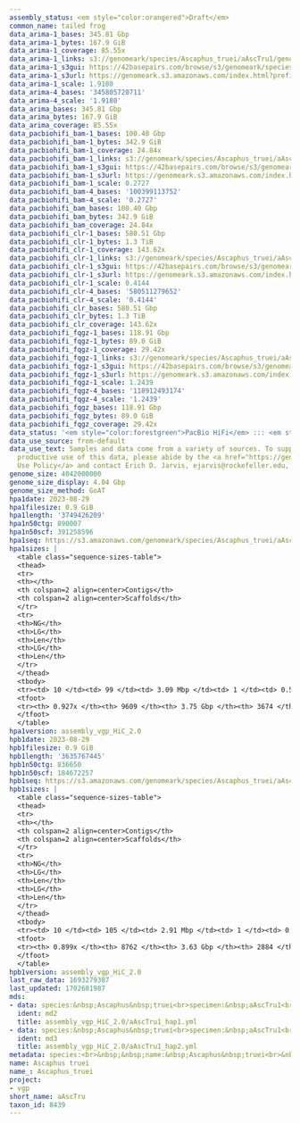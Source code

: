 ```yaml
---
assembly_status: <em style="color:orangered">Draft</em>
common_name: tailed frog
data_arima-1_bases: 345.81 Gbp
data_arima-1_bytes: 167.9 GiB
data_arima-1_coverage: 85.55x
data_arima-1_links: s3://genomeark/species/Ascaphus_truei/aAscTru1/genomic_data/arima/<br>
data_arima-1_s3gui: https://42basepairs.com/browse/s3/genomeark/species/Ascaphus_truei/aAscTru1/genomic_data/arima/
data_arima-1_s3url: https://genomeark.s3.amazonaws.com/index.html?prefix=species/Ascaphus_truei/aAscTru1/genomic_data/arima/
data_arima-1_scale: 1.9180
data_arima-4_bases: '345805720711'
data_arima-4_scale: '1.9180'
data_arima_bases: 345.81 Gbp
data_arima_bytes: 167.9 GiB
data_arima_coverage: 85.55x
data_pacbiohifi_bam-1_bases: 100.40 Gbp
data_pacbiohifi_bam-1_bytes: 342.9 GiB
data_pacbiohifi_bam-1_coverage: 24.84x
data_pacbiohifi_bam-1_links: s3://genomeark/species/Ascaphus_truei/aAscTru1/genomic_data/pacbio_hifi/<br>
data_pacbiohifi_bam-1_s3gui: https://42basepairs.com/browse/s3/genomeark/species/Ascaphus_truei/aAscTru1/genomic_data/pacbio_hifi/
data_pacbiohifi_bam-1_s3url: https://genomeark.s3.amazonaws.com/index.html?prefix=species/Ascaphus_truei/aAscTru1/genomic_data/pacbio_hifi/
data_pacbiohifi_bam-1_scale: 0.2727
data_pacbiohifi_bam-4_bases: '100399113752'
data_pacbiohifi_bam-4_scale: '0.2727'
data_pacbiohifi_bam_bases: 100.40 Gbp
data_pacbiohifi_bam_bytes: 342.9 GiB
data_pacbiohifi_bam_coverage: 24.84x
data_pacbiohifi_clr-1_bases: 580.51 Gbp
data_pacbiohifi_clr-1_bytes: 1.3 TiB
data_pacbiohifi_clr-1_coverage: 143.62x
data_pacbiohifi_clr-1_links: s3://genomeark/species/Ascaphus_truei/aAscTru1/genomic_data/pacbio_hifi/<br>
data_pacbiohifi_clr-1_s3gui: https://42basepairs.com/browse/s3/genomeark/species/Ascaphus_truei/aAscTru1/genomic_data/pacbio_hifi/
data_pacbiohifi_clr-1_s3url: https://genomeark.s3.amazonaws.com/index.html?prefix=species/Ascaphus_truei/aAscTru1/genomic_data/pacbio_hifi/
data_pacbiohifi_clr-1_scale: 0.4144
data_pacbiohifi_clr-4_bases: '580511279652'
data_pacbiohifi_clr-4_scale: '0.4144'
data_pacbiohifi_clr_bases: 580.51 Gbp
data_pacbiohifi_clr_bytes: 1.3 TiB
data_pacbiohifi_clr_coverage: 143.62x
data_pacbiohifi_fqgz-1_bases: 118.91 Gbp
data_pacbiohifi_fqgz-1_bytes: 89.0 GiB
data_pacbiohifi_fqgz-1_coverage: 29.42x
data_pacbiohifi_fqgz-1_links: s3://genomeark/species/Ascaphus_truei/aAscTru1/genomic_data/pacbio_hifi/<br>
data_pacbiohifi_fqgz-1_s3gui: https://42basepairs.com/browse/s3/genomeark/species/Ascaphus_truei/aAscTru1/genomic_data/pacbio_hifi/
data_pacbiohifi_fqgz-1_s3url: https://genomeark.s3.amazonaws.com/index.html?prefix=species/Ascaphus_truei/aAscTru1/genomic_data/pacbio_hifi/
data_pacbiohifi_fqgz-1_scale: 1.2439
data_pacbiohifi_fqgz-4_bases: '118912493174'
data_pacbiohifi_fqgz-4_scale: '1.2439'
data_pacbiohifi_fqgz_bases: 118.91 Gbp
data_pacbiohifi_fqgz_bytes: 89.0 GiB
data_pacbiohifi_fqgz_coverage: 29.42x
data_status: '<em style="color:forestgreen">PacBio HiFi</em> ::: <em style="color:forestgreen">Arima</em>'
data_use_source: from-default
data_use_text: Samples and data come from a variety of sources. To support fair and
  productive use of this data, please abide by the <a href="https://genome10k.soe.ucsc.edu/data-use-policies/">Data
  Use Policy</a> and contact Erich D. Jarvis, ejarvis@rockefeller.edu, with any questions.
genome_size: 4042000000
genome_size_display: 4.04 Gbp
genome_size_method: GoAT
hpa1date: 2023-08-29
hpa1filesize: 0.9 GiB
hpa1length: '3749426209'
hpa1n50ctg: 890007
hpa1n50scf: 391258596
hpa1seq: https://s3.amazonaws.com/genomeark/species/Ascaphus_truei/aAscTru1/assembly_vgp_HiC_2.0/aAscTru1.HiC.hap1.20230829.fasta.gz
hpa1sizes: |
  <table class="sequence-sizes-table">
  <thead>
  <tr>
  <th></th>
  <th colspan=2 align=center>Contigs</th>
  <th colspan=2 align=center>Scaffolds</th>
  </tr>
  <tr>
  <th>NG</th>
  <th>LG</th>
  <th>Len</th>
  <th>LG</th>
  <th>Len</th>
  </tr>
  </thead>
  <tbody>
  <tr><td> 10 </td><td> 99 </td><td> 3.09 Mbp </td><td> 1 </td><td> 0.50 Gbp </td></tr><tr><td> 20 </td><td> 254 </td><td> 2.19 Mbp </td><td> 2 </td><td> 491.63 Mbp </td></tr><tr><td> 30 </td><td> 470 </td><td> 1.60 Mbp </td><td> 3 </td><td> 478.05 Mbp </td></tr><tr><td> 40 </td><td> 765 </td><td> 1.18 Mbp </td><td> 4 </td><td> 437.14 Mbp </td></tr><tr style="background-color:#cccccc;"><td> 50 </td><td> 1158 </td><td style="background-color:#ff8888;"> 0.89 Mbp </td><td> 5 </td><td style="background-color:#88ff88;"> 391.26 Mbp </td></tr><tr><td> 60 </td><td> 1695 </td><td> 0.64 Mbp </td><td> 7 </td><td> 116.34 Mbp </td></tr><tr><td> 70 </td><td> 2463 </td><td> 425.20 Kbp </td><td> 12 </td><td> 48.77 Mbp </td></tr><tr><td> 80 </td><td> 3737 </td><td> 234.75 Kbp </td><td> 62 </td><td> 1.81 Mbp </td></tr><tr><td> 90 </td><td> 6766 </td><td> 68.42 Kbp </td><td> 1223 </td><td> 103.75 Kbp </td></tr><tr><td> 100 </td><td> 0 </td><td>  </td><td> 0 </td><td>  </td></tr></tbody>
  <tfoot>
  <tr><th> 0.927x </th><th> 9609 </th><th> 3.75 Gbp </th><th> 3674 </th><th> 3.75 Gbp </th></tr>
  </tfoot>
  </table>
hpa1version: assembly_vgp_HiC_2.0
hpb1date: 2023-08-29
hpb1filesize: 0.9 GiB
hpb1length: '3635767445'
hpb1n50ctg: 836650
hpb1n50scf: 184672257
hpb1seq: https://s3.amazonaws.com/genomeark/species/Ascaphus_truei/aAscTru1/assembly_vgp_HiC_2.0/aAscTru1.HiC.hap2.20230829.fasta.gz
hpb1sizes: |
  <table class="sequence-sizes-table">
  <thead>
  <tr>
  <th></th>
  <th colspan=2 align=center>Contigs</th>
  <th colspan=2 align=center>Scaffolds</th>
  </tr>
  <tr>
  <th>NG</th>
  <th>LG</th>
  <th>Len</th>
  <th>LG</th>
  <th>Len</th>
  </tr>
  </thead>
  <tbody>
  <tr><td> 10 </td><td> 105 </td><td> 2.91 Mbp </td><td> 1 </td><td> 0.92 Gbp </td></tr><tr><td> 20 </td><td> 276 </td><td> 2.01 Mbp </td><td> 1 </td><td> 0.92 Gbp </td></tr><tr><td> 30 </td><td> 509 </td><td> 1.50 Mbp </td><td> 2 </td><td> 0.60 Gbp </td></tr><tr><td> 40 </td><td> 817 </td><td> 1.13 Mbp </td><td> 3 </td><td> 330.89 Mbp </td></tr><tr style="background-color:#cccccc;"><td> 50 </td><td> 1234 </td><td style="background-color:#ff8888;"> 0.84 Mbp </td><td> 4 </td><td style="background-color:#88ff88;"> 184.67 Mbp </td></tr><tr><td> 60 </td><td> 1810 </td><td> 0.58 Mbp </td><td> 9 </td><td> 59.52 Mbp </td></tr><tr><td> 70 </td><td> 2668 </td><td> 373.13 Kbp </td><td> 17 </td><td> 42.34 Mbp </td></tr><tr><td> 80 </td><td> 4164 </td><td> 190.81 Kbp </td><td> 99 </td><td> 1.18 Mbp </td></tr><tr><td> 90 </td><td> 0 </td><td>  </td><td> 0 </td><td>  </td></tr><tr><td> 100 </td><td> 0 </td><td>  </td><td> 0 </td><td>  </td></tr></tbody>
  <tfoot>
  <tr><th> 0.899x </th><th> 8762 </th><th> 3.63 Gbp </th><th> 2884 </th><th> 3.64 Gbp </th></tr>
  </tfoot>
  </table>
hpb1version: assembly_vgp_HiC_2.0
last_raw_data: 1693279387
last_updated: 1702681987
mds:
- data: species:&nbsp;Ascaphus&nbsp;truei<br>specimen:&nbsp;aAscTru1<br>projects:&nbsp;<br>&nbsp;&nbsp;-&nbsp;vgp<br>assembled_by_group:&nbsp;Rockefeller<br>data_location:&nbsp;S3<br>release_to:&nbsp;S3<br>haplotype_to_curate:&nbsp;hap1<br>hap1:&nbsp;s3://genomeark/species/Ascaphus_truei/aAscTru1/assembly_vgp_HiC_2.0/aAscTru1.HiC.hap1.20230829.fasta.gz<br>hap2:&nbsp;s3://genomeark/species/Ascaphus_truei/aAscTru1/assembly_vgp_HiC_2.0/aAscTru1.HiC.hap2.20230829.fasta.gz<br>pretext_hap1:&nbsp;s3://genomeark/species/Ascaphus_truei/aAscTru1/assembly_vgp_HiC_2.0/evaluation/hap1/pretext/aAscTru1_hap1_s2.pretext<br>pretext_hap2:&nbsp;s3://genomeark/species/Ascaphus_truei/aAscTru1/assembly_vgp_HiC_2.0/evaluation/hap2/pretext/aAscTru1_hap2_s2.pretext<br>kmer_spectra_img:&nbsp;s3://genomeark/species/Ascaphus_truei/aAscTru1/assembly_vgp_HiC_2.0/evaluation/merqury/aAscTru1_png/<br>pacbio_read_dir:&nbsp;s3://genomeark/species/Ascaphus_truei/aAscTru1/genomic_data/pacbio_hifi/<br>pacbio_read_type:&nbsp;hifi<br>hic_read_dir:&nbsp;s3://genomeark/species/Ascaphus_truei/aAscTru1/genomic_data/arima/<br>pipeline:&nbsp;<br>&nbsp;&nbsp;-&nbsp;hifiasm&nbsp;(0.19.3+galaxy0)<br>&nbsp;&nbsp;-&nbsp;yahs&nbsp;(1.2a.2+galaxy1)<br>notes:&nbsp;This&nbsp;was&nbsp;a&nbsp;Hifiasm-HiC&nbsp;assembly&nbsp;of&nbsp;aAscTru1&nbsp;(VGL-aAscTru4),&nbsp;resulting&nbsp;in&nbsp;two&nbsp;complete&nbsp;haplotypes.&nbsp;HiC&nbsp;scaffolding&nbsp;was&nbsp;performed&nbsp;with&nbsp;YaHS.&nbsp;This&nbsp;sample&nbsp;did&nbsp;not&nbsp;have&nbsp;bionano&nbsp;data.&nbsp;
  ident: md2
  title: assembly_vgp_HiC_2.0/aAscTru1_hap1.yml
- data: species:&nbsp;Ascaphus&nbsp;truei<br>specimen:&nbsp;aAscTru1<br>projects:&nbsp;<br>&nbsp;&nbsp;-&nbsp;vgp<br>assembled_by_group:&nbsp;Rockefeller<br>data_location:&nbsp;S3<br>release_to:&nbsp;S3<br>haplotype_to_curate:&nbsp;hap2<br>hap1:&nbsp;s3://genomeark/species/Ascaphus_truei/aAscTru1/assembly_vgp_HiC_2.0/aAscTru1.HiC.hap1.20230829.fasta.gz<br>hap2:&nbsp;s3://genomeark/species/Ascaphus_truei/aAscTru1/assembly_vgp_HiC_2.0/aAscTru1.HiC.hap2.20230829.fasta.gz<br>pretext_hap1:&nbsp;s3://genomeark/species/Ascaphus_truei/aAscTru1/assembly_vgp_HiC_2.0/evaluation/hap1/pretext/aAscTru1_hap1_s2.pretext<br>pretext_hap2:&nbsp;s3://genomeark/species/Ascaphus_truei/aAscTru1/assembly_vgp_HiC_2.0/evaluation/hap2/pretext/aAscTru1_hap2_s2.pretext<br>kmer_spectra_img:&nbsp;s3://genomeark/species/Ascaphus_truei/aAscTru1/assembly_vgp_HiC_2.0/evaluation/merqury/aAscTru1_png/<br>pacbio_read_dir:&nbsp;s3://genomeark/species/Ascaphus_truei/aAscTru1/genomic_data/pacbio_hifi/<br>pacbio_read_type:&nbsp;hifi<br>hic_read_dir:&nbsp;s3://genomeark/species/Ascaphus_truei/aAscTru1/genomic_data/arima/<br>pipeline:&nbsp;<br>&nbsp;&nbsp;-&nbsp;hifiasm&nbsp;(0.19.3+galaxy0)<br>&nbsp;&nbsp;-&nbsp;yahs&nbsp;(1.2a.2+galaxy1)<br>notes:&nbsp;This&nbsp;was&nbsp;a&nbsp;Hifiasm-HiC&nbsp;assembly&nbsp;of&nbsp;aAscTru1&nbsp;(VGL-aAscTru4),&nbsp;resulting&nbsp;in&nbsp;two&nbsp;complete&nbsp;haplotypes.&nbsp;HiC&nbsp;scaffolding&nbsp;was&nbsp;performed&nbsp;with&nbsp;YaHS.&nbsp;This&nbsp;sample&nbsp;did&nbsp;not&nbsp;have&nbsp;bionano&nbsp;data.&nbsp;
  ident: md3
  title: assembly_vgp_HiC_2.0/aAscTru1_hap2.yml
metadata: species:<br>&nbsp;&nbsp;name:&nbsp;Ascaphus&nbsp;truei<br>&nbsp;&nbsp;individuals:<br>&nbsp;&nbsp;-&nbsp;short_name:&nbsp;aAscTru4<br>&nbsp;&nbsp;short_name:&nbsp;aAscTru<br>&nbsp;&nbsp;taxon_id:&nbsp;8439<br>&nbsp;&nbsp;common_name:&nbsp;tailed&nbsp;frog<br>&nbsp;&nbsp;genome_size:&nbsp;4042000000<br>&nbsp;&nbsp;genome_size_method:&nbsp;GoAT<br>&nbsp;&nbsp;order:<br>&nbsp;&nbsp;&nbsp;&nbsp;name:&nbsp;Anura<br>&nbsp;&nbsp;family:<br>&nbsp;&nbsp;&nbsp;&nbsp;name:&nbsp;Ascaphidae<br>&nbsp;&nbsp;project:&nbsp;[&nbsp;vgp&nbsp;]<br>
name: Ascaphus truei
name_: Ascaphus_truei
project:
- vgp
short_name: aAscTru
taxon_id: 8439
---
```

